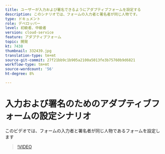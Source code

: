 ```yaml
---
title: ユーザーが入力および署名できるようにアダプティブフォームを設定する
description: このシナリオでは、フォームの入力者と署名者が同じ人物です。
type: ドキュメント
role: デベロッパー
level: 初級者、中級者
version: cloud-service
feature: アダプティブフォーム
topic: 開発
kt: 7438
thumbnail: 332439.jpg
translation-type: tm+mt
source-git-commit: 27f21bb9c1b905a2100a5013fe3b75760b9d6821
workflow-type: tm+mt
source-wordcount: '56'
ht-degree: 8%

---
```


# 入力および署名のためのアダプティブフォームの設定シナリオ


このビデオでは、フォームの入力者と署名者が同じ人物であるフォームを設定します

>[!VIDEO](https://video.tv.adobe.com/v/332439/?quality=9&learn=on)

